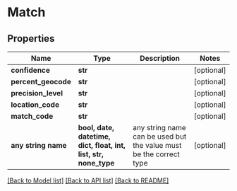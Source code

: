 # Match


## Properties
Name | Type | Description | Notes
------------ | ------------- | ------------- | -------------
**confidence** | **str** |  | [optional] 
**percent_geocode** | **str** |  | [optional] 
**precision_level** | **str** |  | [optional] 
**location_code** | **str** |  | [optional] 
**match_code** | **str** |  | [optional] 
**any string name** | **bool, date, datetime, dict, float, int, list, str, none_type** | any string name can be used but the value must be the correct type | [optional]

[[Back to Model list]](../README.md#documentation-for-models) [[Back to API list]](../README.md#documentation-for-api-endpoints) [[Back to README]](../README.md)


